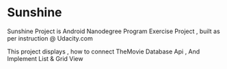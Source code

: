 # Sunshine
Sunshine Project is Android Nanodegree Program Exercise Project , built as per instruction @ Udacity.com

This project displays , how to connect TheMovie Database Api , And Implement List & Grid View
